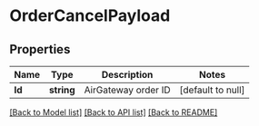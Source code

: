 # OrderCancelPayload

## Properties
Name | Type | Description | Notes
------------ | ------------- | ------------- | -------------
**Id** | **string** | AirGateway order ID | [default to null]

[[Back to Model list]](../README.md#documentation-for-models) [[Back to API list]](../README.md#documentation-for-api-endpoints) [[Back to README]](../README.md)


